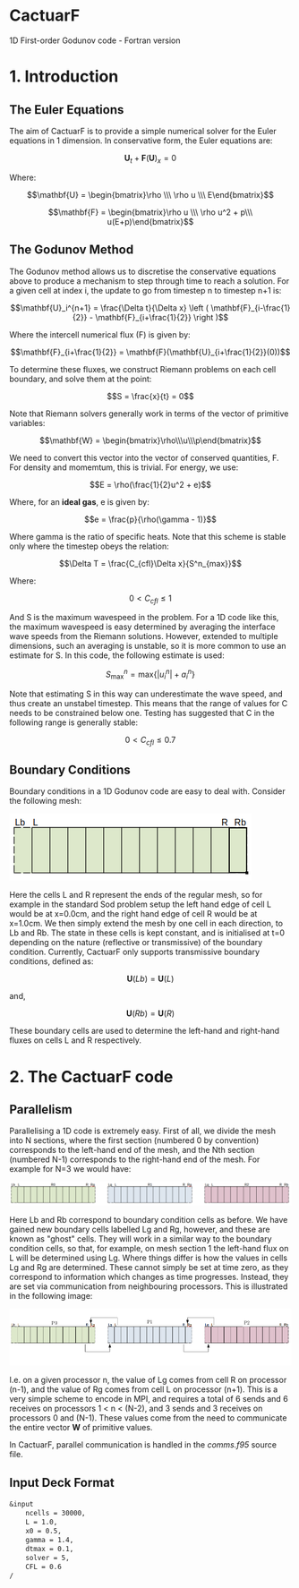 # CactuarF
1D First-order Godunov code - Fortran version

# 1. Introduction
## The Euler Equations
The aim of CactuarF is to provide a simple numerical solver for the Euler equations in 1 dimension. In conservative form, the Euler equations are:

$$\mathbf{U}_t + \mathbf{F}(\mathbf{U})_x = 0$$

Where:

$$\mathbf{U} = \begin{bmatrix}\rho \\\ \rho u \\\ E\end{bmatrix}$$

$$\mathbf{F} = \begin{bmatrix}\rho u \\\ \rho u^2 + p\\\ u(E+p)\end{bmatrix}$$

## The Godunov Method
The Godunov method allows us to discretise the conservative equations above to produce a mechanism to step through time to reach a solution. For a given cell at index i, the update to go from timestep n to timestep n+1 is:

$$\mathbf{U}_i^{n+1} =  \frac{\Delta t}{\Delta x}  \left ( \mathbf{F}_{i-\frac{1}{2}} - \mathbf{F}_{i+\frac{1}{2}} \right )$$

Where the intercell numerical flux (F) is given by:

$$\mathbf{F}_{i+\frac{1}{2}} = \mathbf{F}(\mathbf{U}_{i+\frac{1}{2}}(0))$$

To determine these fluxes, we construct Riemann problems on each cell boundary, and solve them at the point:

$$S = \frac{x}{t} = 0$$

Note that Riemann solvers generally work in terms of the vector of primitive variables:

$$\mathbf{W} =  \begin{bmatrix}\rho\\\u\\\p\end{bmatrix}$$

We need to convert this vector into the vector of conserved quantities, F. For density and momemtum, this is trivial. For energy, we use:

$$E = \rho(\frac{1}{2}u^2 + e)$$

Where, for an **ideal gas**, e is given by:

$$e = \frac{p}{\rho(\gamma - 1)}$$

Where gamma is the ratio of specific heats. Note that this scheme is stable only where the timestep obeys the relation:

$$\Delta T = \frac{C_{cfl}\Delta x}{S^n_{max}}$$

Where:

$$0 < C_{cfl} \le 1$$

And S is the maximum wavespeed in the problem. For a 1D code like this, the maximum wavespeed is easy determined by averaging the interface wave speeds from the Riemann solutions. However, extended to multiple dimensions, such an averaging is unstable, so it is more common to use an estimate for S. In this code, the following estimate is used:

$$S^n_{\mathrm{max}} = \mathrm{max} \{|u^n_i| + a^n_i \}$$

Note that estimating S in this way can underestimate the wave speed, and thus create an unstabel timestep. This means that the range of values for C needs to be constrained below one. Testing has suggested that C in the following range is generally stable:

$$0 < C_{cfl} \le 0.7$$

## Boundary Conditions
Boundary conditions in a 1D Godunov code are easy to deal with. Consider the following mesh:

![Full 1D Mesh](/images/mesh1.png)

Here the cells L and R represent the ends of the regular mesh, so for example in the standard Sod problem setup the left hand edge of cell L would be at x=0.0cm, and the right hand edge of cell R would be at x=1.0cm. We then simply extend the mesh by one cell in each direction, to Lb and Rb. The state in these cells is kept constant, and is initialised at t=0 depending on the nature (reflective or transmissive) of the boundary condition. Currently, CactuarF only supports transmissive boundary conditions, defined as:

$$\mathbf{U}(Lb) = \mathbf{U}(L)$$

and,

$$\mathbf{U}(Rb) = \mathbf{U}(R)$$

These boundary cells are used to determine the left-hand and right-hand fluxes on cells L and R respectively.

# 2. The CactuarF code
## Parallelism
Parallelising a 1D code is extremely easy. First of all, we divide the mesh into N sections, where the first section (numbered 0 by convention) corresponds to the left-hand end of the mesh, and the Nth section (numbered N-1) corresponds to the right-hand end of the mesh. For example for N=3 we would have:

![Parallel 1D Mesh](/images/mesh2.png)

Here Lb and Rb correspond to boundary condition cells as before. We have gained new boundary cells labelled Lg and Rg, however, and these are known as "ghost" cells. They will work in a similar way to the boundary condition cells, so that, for example, on mesh section 1 the left-hand flux on L will be determined using Lg. Where things differ is how the values in cells Lg and Rg are determined. These cannot simply be set at time zero, as they correspond to information which changes as time progresses. Instead, they are set via communication from neighbouring processors. This is illustrated in the following image:

![Parallel 1D Comms](/images/mesh5.png)

I.e. on a given processor n, the value of Lg comes from cell R on processor (n-1), and the value of Rg comes from cell L on processor (n+1). This is a very simple scheme to encode in MPI, and requires a total of 6 sends and 6 receives on processors 1 < n < (N-2), and 3 sends and 3 receives on processors 0 and (N-1). These values come from the need to communicate the entire vector **W** of primitive values.

In CactuarF, parallel communication is handled in the *comms.f95* source file.

## Input Deck Format

```
&input
    ncells = 30000,
    L = 1.0,
    x0 = 0.5,
    gamma = 1.4,
    dtmax = 0.1,
    solver = 5,
    CFL = 0.6
/
```

